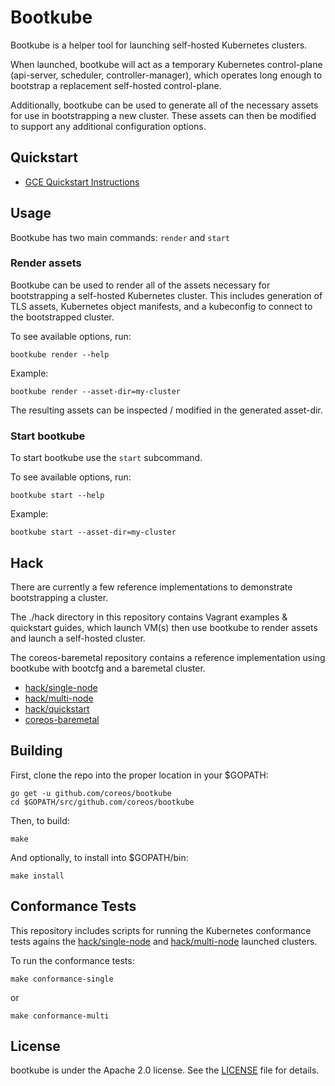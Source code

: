 # Bootkube

Bootkube is a helper tool for launching self-hosted Kubernetes clusters.

When launched, bootkube will act as a temporary Kubernetes control-plane (api-server, scheduler, controller-manager), which operates long enough to bootstrap a replacement self-hosted control-plane.

Additionally, bootkube can be used to generate all of the necessary assets for use in bootstrapping a new cluster. These assets can then be modified to support any additional configuration options.

## Quickstart

* [GCE Quickstart Instructions](hack/quickstart/README.md)

## Usage

Bootkube has two main commands: `render` and `start`

### Render assets

Bootkube can be used to render all of the assets necessary for bootstrapping a self-hosted Kubernetes cluster. This includes generation of TLS assets, Kubernetes object manifests, and a kubeconfig to connect to the bootstrapped cluster.

To see available options, run:

```
bootkube render --help
```

Example:

```
bootkube render --asset-dir=my-cluster
```

The resulting assets can be inspected / modified in the generated asset-dir.

### Start bootkube

To start bootkube use the `start` subcommand.

To see available options, run:

```
bootkube start --help
```

Example:

```
bootkube start --asset-dir=my-cluster
```

## Hack

There are currently a few reference implementations to demonstrate bootstrapping a cluster.

The ./hack directory in this repository contains Vagrant examples & quickstart guides, which launch VM(s) then use bootkube to render assets and launch a self-hosted cluster.

The coreos-baremetal repository contains a reference implementation using bootkube with bootcfg and a baremetal cluster.

* [hack/single-node](hack/single-node/README.md)
* [hack/multi-node](hack/multi-node/README.md)
* [hack/quickstart](hack/quickstart/README.md)
* [coreos-baremetal](https://github.com/coreos/coreos-baremetal/blob/master/Documentation/bootkube.md)

## Building

First, clone the repo into the proper location in your $GOPATH:

```
go get -u github.com/coreos/bootkube
cd $GOPATH/src/github.com/coreos/bootkube
```

Then, to build:

```
make
```

And optionally, to install into $GOPATH/bin:

```
make install
```

## Conformance Tests

This repository includes scripts for running the Kubernetes conformance tests agains the [hack/single-node](hack/single-node) and [hack/multi-node](hack/multi-node) launched clusters.

To run the conformance tests:

```
make conformance-single
```

or

```
make conformance-multi
```

## License

bootkube is under the Apache 2.0 license. See the [LICENSE](LICENSE) file for details.

